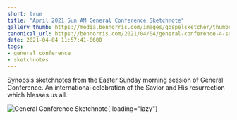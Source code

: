 ```yaml
---
short: true
title: "April 2021 Sun AM General Conference Sketchnote"
gallery_thumb: https://media.bennorris.com/images/gospelsketcher/thumbs/apr-21-4-sun-am.jpg
canonical_url: https://bennorris.com/2021/04/04/general-conference-4-sun-am-sketchnote
date: 2021-04-04 11:57:41-0600
tags:
- general conference
- sketchnotes
---
```


Synopsis sketchnotes from the Easter Sunday morning session of General Conference. An international celebration of the Savior and His resurrection which blesses us all.

![General Conference Sketchnote](https://media.bennorris.com/images/gospelsketcher/general-conference/apr-2021/apr-21-4-sun-am.jpg){:loading="lazy"}
